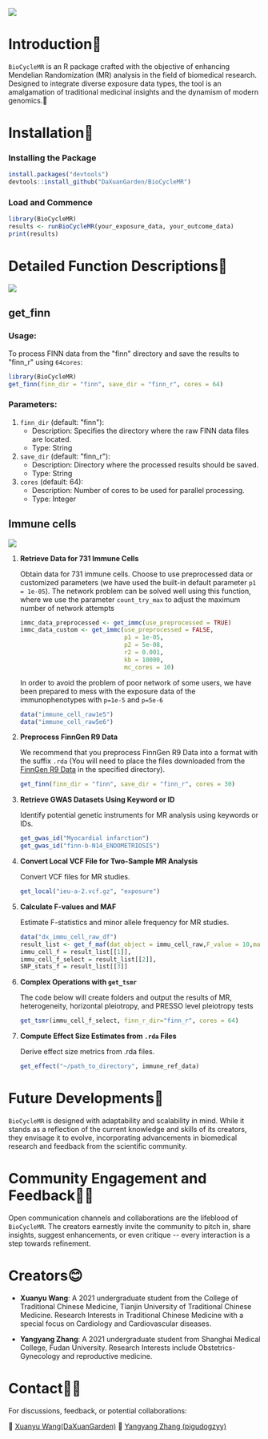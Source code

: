 ![](https://github.com/DaXuanGarden/BioCycleMR/assets/140375963/f421447f-ccf5-4b3f-a384-b5ea677083a3)

# Introduction🎯

`BioCycleMR` is an R package crafted with the objective of enhancing Mendelian Randomization (MR) analysis in the field of biomedical research. Designed to integrate diverse exposure data types, the tool is an amalgamation of traditional medicinal insights and the dynamism of modern genomics.🌱

# Installation🎉

### Installing the Package

``` r
install.packages("devtools")
devtools::install_github("DaXuanGarden/BioCycleMR")
```

### Load and Commence

``` r
library(BioCycleMR)
results <- runBioCycleMR(your_exposure_data, your_outcome_data)
print(results)
```

# Detailed Function Descriptions📕

![](README/BioCycleMR_En.png)

## get_finn

### Usage:

To process FINN data from the "finn" directory and save the results to "finn_r" using `64cores`:

``` r
library(BioCycleMR)
get_finn(finn_dir = "finn", save_dir = "finn_r", cores = 64)
```

### Parameters:

1.  `finn_dir` (default: "finn"):
    -   Description: Specifies the directory where the raw FINN data files are located.
    -   Type: String
2.  `save_dir` (default: "finn_r"):
    -   Description: Directory where the processed results should be saved.
    -   Type: String
3.  `cores` (default: 64):
    -   Description: Number of cores to be used for parallel processing.
    -   Type: Integer

## Immune cells

![](README/BioCycleMR_immc_En.png)

1.  **Retrieve Data for 731 Immune Cells**

    Obtain data for 731 immune cells. Choose to use preprocessed data or customized parameters (we have used the built-in default parameter `p1 = 1e-05`). The network problem can be solved well using this function, where we use the parameter `count_try_max` to adjust the maximum number of network attempts

    ``` r
    immc_data_preprocessed <- get_immc(use_preprocessed = TRUE)
    immc_data_custom <- get_immc(use_preprocessed = FALSE, 
                                 p1 = 1e-05, 
                                 p2 = 5e-08, 
                                 r2 = 0.001, 
                                 kb = 10000, 
                                 mc_cores = 10)
    ```

    In order to avoid the problem of poor network of some users, we have been prepared to mess with the exposure data of the immunophenotypes with `p=1e-5` and `p=5e-6`

    ``` r
    data("immune_cell_raw1e5")
    data("immune_cell_raw5e6")
    ```

2.  **Preprocess FinnGen R9 Data**

    We recommend that you preprocess FinnGen R9 Data into a format with the suffix `.rda` (You will need to place the files downloaded from the [FinnGen R9 Data](https://www.finngen.fi/en/access_results) in the specified directory).

    ``` r
    get_finn(finn_dir = "finn", save_dir = "finn_r", cores = 30)
    ```

3.  **Retrieve GWAS Datasets Using Keyword or ID**

    Identify potential genetic instruments for MR analysis using keywords or IDs.

    ``` r
    get_gwas_id("Myocardial infarction")
    get_gwas_id("finn-b-N14_ENDOMETRIOSIS")
    ```

4.  **Convert Local VCF File for Two-Sample MR Analysis**

    Convert VCF files for MR studies.

    ``` r
    get_local("ieu-a-2.vcf.gz", "exposure")
    ```

5.  **Calculate F-values and MAF**

    Estimate F-statistics and minor allele frequency for MR studies.

    ``` r
    data("dx_immu_cell_raw_df")
    result_list <- get_f_maf(dat_object = immu_cell_raw,F_value = 10,maf_threshold = 0.01,)
    immu_cell_f = result_list[[1]],
    immu_cell_f_select = result_list[[2]],
    SNP_stats_f = result_list[[3]]
    ```

6.  **Complex Operations with `get_tsmr`**

    The code below will create folders and output the results of MR, heterogeneity, horizontal pleiotropy, and PRESSO level pleiotropy tests

    ``` r
    get_tsmr(immu_cell_f_select, finn_r_dir="finn_r", cores = 64)
    ```

7.  **Compute Effect Size Estimates from `.rda` Files**

    Derive effect size metrics from .rda files.

    ``` r
    get_effect("~/path_to_directory", immune_ref_data)
    ```

# Future Developments🐾

`BioCycleMR` is designed with adaptability and scalability in mind. While it stands as a reflection of the current knowledge and skills of its creators, they envisage it to evolve, incorporating advancements in biomedical research and feedback from the scientific community.

# Community Engagement and Feedback👏🏻

Open communication channels and collaborations are the lifeblood of `BioCycleMR`. The creators earnestly invite the community to pitch in, share insights, suggest enhancements, or even critique -- every interaction is a step towards refinement.

# Creators😊

-   **Xuanyu Wang**: A 2021 undergraduate student from the College of Traditional Chinese Medicine, Tianjin University of Traditional Chinese Medicine. Research Interests in Traditional Chinese Medicine with a special focus on Cardiology and Cardiovascular diseases.

-   **Yangyang Zhang**: A 2021 undergraduate student from Shanghai Medical College, Fudan University. Research Interests include Obstetrics-Gynecology and reproductive medicine.

# Contact✍🏻

For discussions, feedback, or potential collaborations:

📧 [Xuanyu Wang(DaXuanGarden)](mailto:daxuan111000@163.com) 📧 [Yangyang Zhang (pigudogzyy)](mailto:pigudogzyy@gmail.com)

